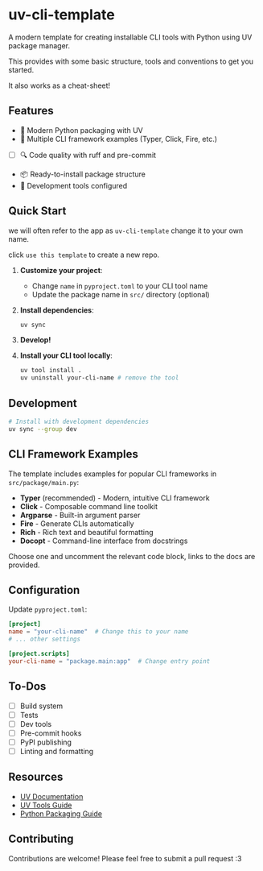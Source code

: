 # uv-cli-template

A modern template for creating installable CLI tools with Python using UV package manager.

This provides with some basic structure, tools and conventions to get you started.

It also works as a cheat-sheet!

## Features

- 🚀 Modern Python packaging with UV
- 🎯 Multiple CLI framework examples (Typer, Click, Fire, etc.)
- [ ] 🔍 Code quality with ruff and pre-commit
- 📦 Ready-to-install package structure
- 🔧 Development tools configured

## Quick Start

we will often refer to the app as `uv-cli-template` change it to your own name.

click `use this template` to create a new repo.

1. **Customize your project**:
   - Change `name` in `pyproject.toml` to your CLI tool name
   - Update the package name in `src/` directory (optional)
2. **Install dependencies**:
   ```bash
   uv sync
   ```

3. **Develop!**

4. **Install your CLI tool locally**:
   ```bash
   uv tool install .
   uv uninstall your-cli-name # remove the tool
   ```

## Development

```bash
# Install with development dependencies
uv sync --group dev

```

## CLI Framework Examples

The template includes examples for popular CLI frameworks in `src/package/main.py`:

- **Typer** (recommended) - Modern, intuitive CLI framework
- **Click** - Composable command line toolkit
- **Argparse** - Built-in argument parser
- **Fire** - Generate CLIs automatically
- **Rich** - Rich text and beautiful formatting
- **Docopt** - Command-line interface from docstrings

Choose one and uncomment the relevant code block, links to the docs are provided.

## Configuration

Update `pyproject.toml`:

```toml
[project]
name = "your-cli-name"  # Change this to your name
# ... other settings

[project.scripts]
your-cli-name = "package.main:app"  # Change entry point
```
## To-Dos

- [ ] Build system
- [ ] Tests
- [ ] Dev tools
- [ ] Pre-commit hooks
- [ ] PyPI publishing
- [ ] Linting and formatting

## Resources

- [UV Documentation](https://docs.astral.sh/uv/)
- [UV Tools Guide](https://docs.astral.sh/uv/concepts/tools/)
- [Python Packaging Guide](https://packaging.python.org/)

## Contributing

Contributions are welcome! Please feel free to submit a pull request :3
